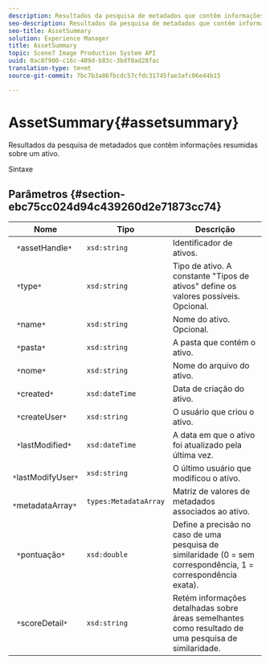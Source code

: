 ```yaml
---
description: Resultados da pesquisa de metadados que contêm informações resumidas sobre um ativo.
seo-description: Resultados da pesquisa de metadados que contêm informações resumidas sobre um ativo.
seo-title: AssetSummary
solution: Experience Manager
title: AssetSummary
topic: Scene7 Image Production System API
uuid: 0ac8f900-c16c-409d-b83c-3bdf0ad28fac
translation-type: tm+mt
source-git-commit: 7bc7b3a86fbcdc57cfdc31745fae3afc06e44b15

---
```



# AssetSummary{#assetsummary}

Resultados da pesquisa de metadados que contêm informações resumidas sobre um ativo.

Sintaxe

## Parâmetros {#section-ebc75cc024d94c439260d2e71873cc74}

| Nome | Tipo | Descrição |
|---|---|---|
| ` *`assetHandle`*` | `xsd:string` | Identificador de ativos. |
| ` *`type`*` | `xsd:string` | Tipo de ativo. A constante &quot;Tipos de ativos&quot; define os valores possíveis. Opcional. |
| ` *`name`*` | `xsd:string` | Nome do ativo. Opcional. |
| ` *`pasta`*` | `xsd:string` | A pasta que contém o ativo. |
| ` *`nome`*` | `xsd:string` | Nome do arquivo do ativo. |
| ` *`created`*` | `xsd:dateTime` | Data de criação do ativo. |
| ` *`createUser`*` | `xsd:string` | O usuário que criou o ativo. |
| ` *`lastModified`*` | `xsd:dateTime` | A data em que o ativo foi atualizado pela última vez. |
| ` *`lastModifyUser`*` | `xsd:string` | O último usuário que modificou o ativo. |
| ` *`metadataArray`*` | `types:MetadataArray` | Matriz de valores de metadados associados ao ativo. |
| ` *`pontuação`*` | `xsd:double` | Define a precisão no caso de uma pesquisa de similaridade (0 = sem correspondência, 1 = correspondência exata). |
| ` *`scoreDetail`*` | `xsd:string` | Retém informações detalhadas sobre áreas semelhantes como resultado de uma pesquisa de similaridade. |

